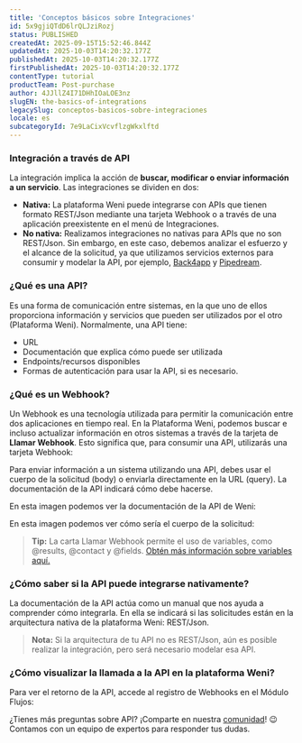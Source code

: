```yaml
---
title: 'Conceptos básicos sobre Integraciones'
id: 5x9gjiQTdD6lrQLJziRozj
status: PUBLISHED
createdAt: 2025-09-15T15:52:46.844Z
updatedAt: 2025-10-03T14:20:32.177Z
publishedAt: 2025-10-03T14:20:32.177Z
firstPublishedAt: 2025-10-03T14:20:32.177Z
contentType: tutorial
productTeam: Post-purchase
author: 4JJllZ4I71DHhIOaLOE3nz
slugEN: the-basics-of-integrations
legacySlug: conceptos-basicos-sobre-integraciones
locale: es
subcategoryId: 7e9LaCixVcvflzgWkxlftd
---
```


### Integración a través de API

La integración implica la acción de **buscar, modificar o enviar información a un servicio**. Las integraciones se dividen en dos:

- **Nativa:** La plataforma Weni puede integrarse con APIs que tienen formato REST/Json mediante una tarjeta Webhook o a través de una aplicación preexistente en el menú de Integraciones.
- **No nativa:** Realizamos integraciones no nativas para APIs que no son REST/Json. Sin embargo, en este caso, debemos analizar el esfuerzo y el alcance de la solicitud, ya que utilizamos servicios externos para consumir y modelar la API, por ejemplo, [Back4app](https://www.back4app.com/#) y [Pipedream](https://pipedream.com/).

### ¿Qué es una API?

Es una forma de comunicación entre sistemas, en la que uno de ellos proporciona información y servicios que pueden ser utilizados por el otro (Plataforma Weni). Normalmente, una API tiene:

- URL
- Documentación que explica cómo puede ser utilizada
- Endpoints/recursos disponibles
- Formas de autenticación para usar la API, si es necesario.

### ¿Qué es un Webhook?

Un Webhook es una tecnología utilizada para permitir la comunicación entre dos aplicaciones en tiempo real. En la Plataforma Weni, podemos buscar e incluso actualizar información en otros sistemas a través de la tarjeta de **Llamar Webhook**. Esto significa que, para consumir una API, utilizarás una tarjeta Webhook:

Para enviar información a un sistema utilizando una API, debes usar el cuerpo de la solicitud (body) o enviarla directamente en la URL (query). La documentación de la API indicará cómo debe hacerse.

En esta imagen podemos ver la documentación de la API de Weni:

En esta imagen podemos ver cómo sería el cuerpo de la solicitud:

> **Tip:** La carta Llamar Webhook permite el uso de variables, como @results, @contact y @fields. [Obtén más información sobre variables aquí.](/l/es/flujos/introducci-n-a-expresiones-y-variables)

### ¿Cómo saber si la API puede integrarse nativamente?

La documentación de la API actúa como un manual que nos ayuda a comprender cómo integrarla. En ella se indicará si las solicitudes están en la arquitectura nativa de la plataforma Weni: REST/Json.

> **Nota:** Si la arquitectura de tu API no es REST/Json, aún es posible realizar la integración, pero será necesario modelar esa API.

### ¿Cómo visualizar la llamada a la API en la plataforma Weni?

Para ver el retorno de la API, accede al registro de Webhooks en el Módulo Flujos:

¿Tienes más preguntas sobre API? ¡Comparte en nuestra [comunidad](https://comunidade.weni.ai/)! 😉 Contamos con un equipo de expertos para responder tus dudas.
